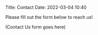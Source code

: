 Title: Contact
Date: 2022-03-04 10:40

Please fill out the form below to reach us!

(Contact Us form goes here)
